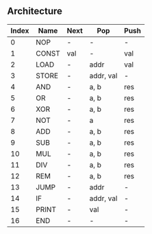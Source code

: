 ## Architecture

| Index | Name  | Next | Pop       | Push |
|-------|-------|------|-----------|------|
| 0     | NOP   | -    | -         | -    |
| 1     | CONST | val  | -         | val  |
| 2     | LOAD  | -    | addr      | val  |
| 3     | STORE | -    | addr, val | -    |
| 4     | AND   | -    | a, b      | res  |
| 5     | OR    | -    | a, b      | res  |
| 6     | XOR   | -    | a, b      | res  |
| 7     | NOT   | -    | a         | res  |
| 8     | ADD   | -    | a, b      | res  |
| 9     | SUB   | -    | a, b      | res  |
| 10    | MUL   | -    | a, b      | res  |
| 11    | DIV   | -    | a, b      | res  |
| 12    | REM   | -    | a, b      | res  |
| 13    | JUMP  | -    | addr      | -    |
| 14    | IF    | -    | addr, val | -    |
| 15    | PRINT | -    | val       | -    |
| 16    | END   | -    | -         | -    |
